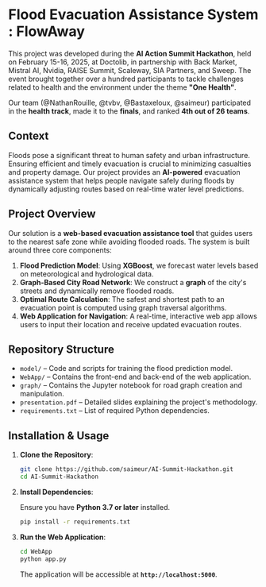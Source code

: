 # **Flood Evacuation Assistance System : FlowAway**

This project was developed during the **AI Action Summit Hackathon**, held on February 15-16, 2025, at Doctolib, in partnership with Back Market, Mistral AI, Nvidia, RAISE Summit, Scaleway, SIA Partners, and Sweep. The event brought together over a hundred participants to tackle challenges related to health and the environment under the theme **"One Health"**.

Our team (@NathanRouille, @tvbv, @Bastaxeloux, @saimeur) participated in the **health track**, made it to the **finals**, and ranked **4th out of 26 teams**.

## **Context**

Floods pose a significant threat to human safety and urban infrastructure. Ensuring efficient and timely evacuation is crucial to minimizing casualties and property damage. Our project provides an **AI-powered** evacuation assistance system that helps people navigate safely during floods by dynamically adjusting routes based on real-time water level predictions.

## **Project Overview**

Our solution is a **web-based evacuation assistance tool** that guides users to the nearest safe zone while avoiding flooded roads. The system is built around three core components:

1. **Flood Prediction Model**: Using **XGBoost**, we forecast water levels based on meteorological and hydrological data.
2. **Graph-Based City Road Network**: We construct a **graph** of the city's streets and dynamically remove flooded roads.
3. **Optimal Route Calculation**: The safest and shortest path to an evacuation point is computed using graph traversal algorithms.
4. **Web Application for Navigation**: A real-time, interactive web app allows users to input their location and receive updated evacuation routes.

## **Repository Structure**

- `model/` – Code and scripts for training the flood prediction model.
- `WebApp/` – Contains the front-end and back-end of the web application.
- `graph/` – Contains the Jupyter notebook for road graph creation and manipulation.
- `presentation.pdf` – Detailed slides explaining the project's methodology.
- `requirements.txt` – List of required Python dependencies.

## **Installation & Usage**

1. **Clone the Repository**:

   ```bash
   git clone https://github.com/saimeur/AI-Summit-Hackathon.git
   cd AI-Summit-Hackathon
   ```

2. **Install Dependencies**:

   Ensure you have **Python 3.7 or later** installed.

   ```bash
   pip install -r requirements.txt
   ```

3. **Run the Web Application**:

   ```bash
   cd WebApp
   python app.py
   ```

   The application will be accessible at **`http://localhost:5000`**.
